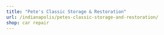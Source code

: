```yaml
---
title: "Pete's Classic Storage & Restoration"
url: /indianapolis/petes-classic-storage-and-restoration/
shop: car repair
---
```

